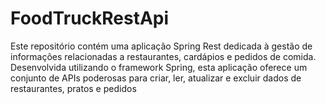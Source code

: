 # FoodTruckRestApi
Este repositório contém uma aplicação Spring Rest dedicada à gestão de informações relacionadas a restaurantes, cardápios e pedidos de comida. Desenvolvida utilizando o framework Spring, esta aplicação oferece um conjunto de APIs poderosas para criar, ler, atualizar e excluir dados de restaurantes, pratos e pedidos
